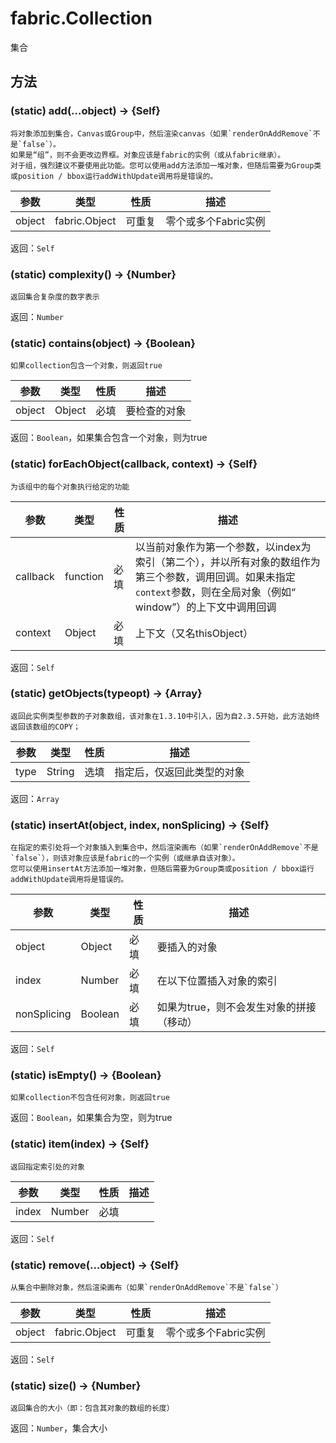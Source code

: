 
# fabric.Collection
集合


## 方法

### (static) add(…object) → {Self}
    将对象添加到集合，Canvas或Group中，然后渲染canvas（如果`renderOnAddRemove`不是`false`）。
    如果是“组”，则不会更改边界框。对象应该是fabric的实例（或从fabric继承）。
    对于组，强烈建议不要使用此功能。您可以使用add方法添加一堆对象，但随后需要为Group类或position / bbox运行addWithUpdate调用将是错误的。

参数|类型|性质|描述
|---|---|---|---
object|fabric.Object|可重复|零个或多个Fabric实例
返回：`Self`

### (static) complexity() → {Number}
    返回集合复杂度的数字表示
返回：`Number`

### (static) contains(object) → {Boolean}
    如果collection包含一个对象，则返回true
参数|类型|性质|描述
|---|---|---|---
object|Object|必填|要检查的对象
返回：`Boolean`，如果集合包含一个对象，则为true


### (static) forEachObject(callback, context) → {Self}
    为该组中的每个对象执行给定的功能
参数|类型|性质|描述
|---|---|---|---
callback|function|必填|以当前对象作为第一个参数，以index为索引（第二个），并以所有对象的数组作为第三个参数，调用回调。如果未指定`context`参数，则在全局对象（例如“ window”）的上下文中调用回调
context|Object|必填|上下文（又名thisObject）
返回：`Self`

### (static) getObjects(typeopt) → {Array}
    返回此实例类型参数的子对象数组，该对象在1.3.10中引入，因为自2.3.5开始，此方法始终返回该数组的COPY；
参数|类型|性质|描述
|---|---|---|---
type|String|选填|指定后，仅返回此类型的对象
返回：`Array`


### (static) insertAt(object, index, nonSplicing) → {Self}
    在指定的索引处将一个对象插入到集合中，然后渲染画布（如果`renderOnAddRemove`不是`false`），则该对象应该是fabric的一个实例（或继承自该对象）。
    您可以使用insertAt方法添加一堆对象，但随后需要为Group类或position / bbox运行addWithUpdate调用将是错误的。
参数|类型|性质|描述
|---|---|---|---
object|Object|必填|要插入的对象
index|Number|必填|在以下位置插入对象的索引
nonSplicing|Boolean|必填|如果为true，则不会发生对象的拼接（移动）
返回：`Self`


### (static) isEmpty() → {Boolean}
    如果collection不包含任何对象，则返回true 
返回：`Boolean`，如果集合为空，则为true

### (static) item(index) → {Self}
    返回指定索引处的对象
    
参数|类型|性质|描述
|---|---|---|---
index|Number|必填|
返回：`Self`

### (static) remove(…object) → {Self}
    从集合中删除对象，然后渲染画布（如果`renderOnAddRemove`不是`false`）
参数|类型|性质|描述
|---|---|---|---
object|fabric.Object|可重复|零个或多个Fabric实例
返回：`Self`

### (static) size() → {Number}
    返回集合的大小（即：包含其对象的数组的长度） 
返回：`Number`，集合大小
    